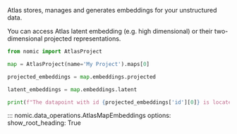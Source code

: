 Atlas stores, manages and generates embeddings for your unstructured data.

You can access Atlas latent embedding (e.g. high dimensional) or their two-dimensional
projected representations.


```python
from nomic import AtlasProject

map = AtlasProject(name='My Project').maps[0]

projected_embeddings = map.embeddings.projected

latent_embeddings = map.embeddings.latent

print(f"The datapoint with id {projected_embeddings['id'][0]} is located at ({projected_embeddings['x'][0]}, {projected_embeddings['y'][0]}) with latent embedding {latent_embeddings[0]}")

```

::: nomic.data_operations.AtlasMapEmbeddings
    options:
        show_root_heading: True